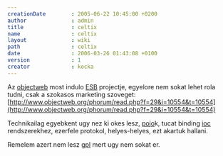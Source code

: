 ```yaml
---
creationDate        : 2005-06-22 10:45:00 +0200 
author              : admin 
title               : celtix 
name                : celtix 
layout              : wiki 
path                : celtix 
date                : 2006-03-26 01:43:08 +0100 
version             : 1 
creator             : kocka 
---
```

Az [objectweb](objectweb.html) most indulo [ESB](ESB.html) projectje, egyelore nem sokat lehet rola tudni, csak a szokasos marketing szoveget: [http://www.objectweb.org/phorum/read.php?f=29&i=10554&t=10554](http://www.objectweb.org/phorum/read.php?f=29&i=10554&t=10554)

Technikailag egyebkent ugy nez ki okes lesz, [pojo](pojo.html)k, tucat binding [ioc](ioc.html) rendszerekhez, ezerfele protokol, helyes-helyes, ezt akartuk hallani.

Remelem azert nem lesz [gpl](GPL.html) mert ugy nem sokat er.
